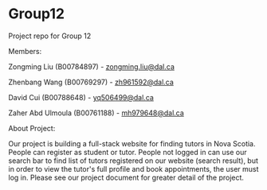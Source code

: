 # Group12
Project repo for Group 12

Members:

Zongming Liu (B00784897) - zongming.liu@dal.ca

Zhenbang Wang (B00769297) - zh961592@dal.ca

David Cui (B00788648) - yq506499@dal.ca

Zaher Abd Ulmoula (B00761188) - mh979648@dal.ca


About Project:


Our project is building a full-stack website for finding tutors in Nova Scotia. People can register as student or tutor.
People not logged in can use our search bar to find list of tutors registered on our website (search result), but in order to view the tutor's full profile and book appointments, the user must log in. Please see our project document for greater detail of the project.
